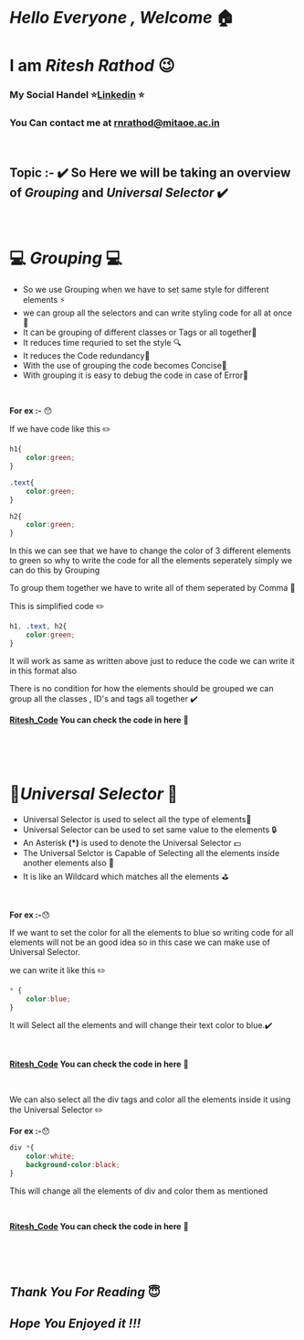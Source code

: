 # ***Hello Everyone , Welcome*** :house:

<brr>

# **I am ***Ritesh Rathod***** :wink:
### My Social Handel :star:[Linkedin](https://www.linkedin.com/in/ritesh-rathod-26054a183/) :star:
### You Can contact me at rnrathod@mitaoe.ac.in

<br>

## Topic :- :heavy_check_mark: So Here we will be taking an overview of ***Grouping*** and ***Universal Selector*** :heavy_check_mark:

<br>

# :computer: ***Grouping*** :computer:

- So we use Grouping when we have to set same style for different elements :zap:
- we can group all the selectors and can write styling code for all at once :key:
- It can be grouping of different classes or Tags or all together:bell:
- It reduces time requried to set the style :mag:
- It reduces the Code redundancy:wind_chime:
- With the use of grouping the code becomes Concise:feet:
- With grouping it is easy to debug the code in case of Error:gun:

<br>

**For ex :-** :hushed:

If we have code like this :pencil2:

```css
h1{
    color:green;
}

.text{
    color:green;
}

h2{
    color:green;
}
```
In this we can see that we have to change the color of 3 different elements to green so why to write the code for all the elements seperately simply we can do this by Grouping

To group them together we have to write all of them seperated by Comma :walking:

This is simplified code :pencil2:

```css
h1, .text, h2{
    color:green;
}
```
It will work as  same as written above just to reduce the code we can write it in this format also

There is no condition for how the elements should be grouped we can group all the classes , ID's and tags all together :heavy_check_mark:


**[Ritesh_Code](Code/Ritesh_WD_Groping_code.md)
You can check the code in here** :link:


<br>
<br>
<br>

# :floppy_disk:***Universal Selector*** :floppy_disk:

- Universal Selector is used to select all the type of elements:hammer:
- Universal Selector can be used to set same value to the elements :lock:
- An Asterisk **(*)** is used to denote the Universal Selector :dollar:
- The Universal Selctor is Capable of Selecting all the elements inside another elements also :bicyclist:
- It is like an Wildcard which matches all the elements :golf:

<br>

**For ex :-**:hushed:

If we want to set the color for all the elements to blue so writing code for all elements will not be an good idea so in this case we can make use of Universal Selector.

we can write it like this :pencil2:

```css
* {
    color:blue;
}
```

It will Select all the elements and will change their text color to blue.:heavy_check_mark:

<br>

**[Ritesh_Code](Code/Ritesh_WD_Groping_code.md)
You can check the code in here** :link:

<br>

We can also select all the div tags and color all the elements inside it using the Universal Selector  :pencil2:

**For ex :-**:hushed:

```css
div *{
    color:white;
    background-color:black;
}
```
This will change all the elements of div and color them as mentioned

<br>

**[Ritesh_Code](Code/Ritesh_WD_Groping_code.md)
You can check the code in here** :link:


<br>
<br>
<br>



## ***Thank You For Reading*** :innocent:
## ***Hope You Enjoyed it !!!***
